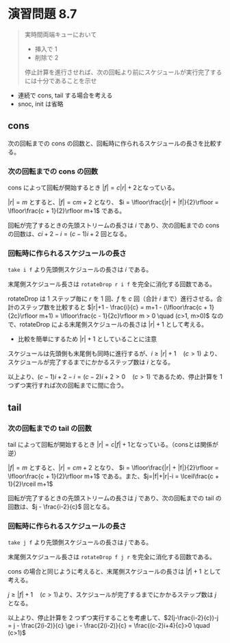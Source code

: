 # 演習問題 8.7

> 実時間両端キューにおいて
>
> - 挿入で 1 
> - 削除で 2
>
> 停止計算を進行させれば、次の回転より前にスケジュールが実行完了するには十分であることを示せ

- 連続で cons, tail する場合を考える
- snoc, init は省略

## cons 

次の回転までの cons の回数と、回転時に作られるスケジュールの長さを比較する。

### 次の回転までの cons の回数

cons によって回転が開始するとき $|f| = c|r| + 2$となっている。

$|r| = m$ とすると、$|f| = cm + 2$ となり、 $i = \lfloor\frac{|r| + |f|}{2}\rfloor = \lfloor\frac{c + 1}{2}\rfloor m+1$ である。

回転が完了するときの先頭ストリームの長さは $i$ であり、次の回転までの cons の回数は、$ci+ 2- i=(c-1)i+2$ 回となる。

### 回転時に作られるスケジュールの長さ

`take i f` より先頭側スケジュールの長さは $i$ である。

末尾側スケジュール長さは `rotateDrop r i f` を完全に消化する回数である。

rotateDrop は 1 ステップ毎に $r$  を 1 回、$f$ を $c$ 回（合計 $i$ まで）進行させる。合計のステップ数を比較すると $|r|+1 - \frac{i}{c} = m+1 - (\lfloor\frac{c + 1}{2c}\rfloor m+1) = \lfloor\frac{c - 1}{2c}\rfloor m > 0 \quad (c>1, m>0)$ なので、rotateDrop による末尾側スケジュールの長さは $|r|+1$ として考える。

- 比較を簡単にするため $|r|+1$ としていることに注意

スケジュールは先頭側も末尾側も同時に進行するが、$i \ge |r|+1 \quad (c>1)$ より、スケジュールが完了するまでにかかるステップ数は $i$ となる。

以上より、$(c-1)i+2-i=(c-2)i+2 > 0 \quad (c > 1)$ であるため、停止計算を 1 つずつ実行すれば次の回転までに間に合う。

## tail

### 次の回転までの tail の回数

tail によって回転が開始するとき $|r| = c|f| + 1$となっている。（consとは関係が逆）

$|f| = m$ とすると、$|r| = cm + 2$ となり、 $i = \lfloor\frac{|r| + |f|}{2}\rfloor = \lfloor\frac{c + 1}{2}\rfloor m+1$ である。また、$j=|f|+|r|-i = \lceil\frac{c + 1}{2}\rceil m+1$

回転が完了するときの先頭ストリームの長さは $j$ であり、次の回転までの tail の回数は、$j - \frac{i-2}{c}$ 回となる。

### 回転時に作られるスケジュールの長さ

`take j f` より先頭側スケジュールの長さは $j$ である。

末尾側スケジュール長さは `rotateDrop f j r` を完全に消化する回数である。

cons の場合と同じように考えると、末尾側スケジュールの長さは $|f|+1$ として考える。

$j \ge |f|+1 \quad (c>1)​$ より、スケジュールが完了するまでにかかるステップ数は $j​$ となる。

以上より、停止計算を 2 つずつ実行することを考慮して、$2(j-\frac{i-2}{c})-j = j - \frac{2(i-2)}{c} \ge i - \frac{2(i-2)}{c} = \frac{(c-2)i+4}{c}>0 \quad (c>1)$